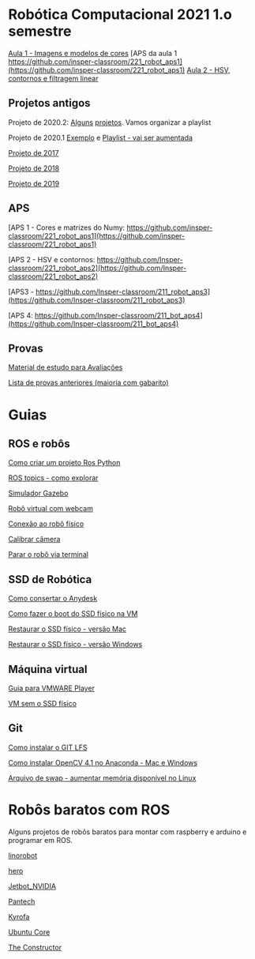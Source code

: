 # Robótica Computacional 2021 1.o semestre


[Aula 1 - Imagens e modelos de cores](./aula01)
[APS da aula 1 https://github.com/insper-classroom/221_robot_aps1](https://github.com/insper-classroom/221_robot_aps1)
[Aula 2 - HSV, contornos e filtragem linear](./aula02)


## Projetos antigos


Projeto de 2020.2: [Alguns](https://youtu.be/IkhYoPVj5N0) [projetos](https://youtu.be/TQPLV2kHsoU). Vamos organizar a playlist 

Projeto de 2020.1
[Exemplo](https://www.youtube.com/watch?v=53aITsVMrow&t=11s) e [Playlist - vai ser aumentada](https://www.youtube.com/playlist?list=PLh9Ibk8NqrdHtjPx56ALZNvH6T2X7PlAe)

[Projeto de 2017](https://www.youtube.com/playlist?list=PLC3gfrt8lFLTbgEM0ASL2cil97i_Gdnef)

[Projeto de 2018](https://www.youtube.com/playlist?list=PLh9Ibk8NqrdFQ3QrnIDEjE7dYfzpcZ6xY)

[Projeto de 2019](https://www.youtube.com/playlist?list=PLh9Ibk8NqrdGZ9czNnsYgYyeFMmOcCkYa)

## APS 

[APS 1 - Cores e matrizes do Numy: https://github.com/insper-classroom/221_robot_aps1](https://github.com/insper-classroom/221_robot_aps1)

[APS 2 - HSV e contornos: https://github.com/Insper-classroom/221_robot_aps2](https://github.com/Insper-classroom/221_robot_aps2)

[APS3 - https://github.com/Insper-classroom/211_robot_aps3](https://github.com/Insper-classroom/211_robot_aps3)

[APS 4: https://github.com/Insper-classroom/211_bot_aps4](https://github.com/Insper-classroom/211_bot_aps4)


## Provas

[Material de estudo para Avaliações](./revisao/atividades_revisao.md)

[Lista de provas anteriores (maioria com gabarito)](./revisao/lista_provas_anteriores.md)

# Guias

## ROS e robôs

[Como criar um projeto Ros Python](./guides/projeto_rospython.md)

[ROS topics - como explorar](./guides/ros_topics.md)

[Simulador Gazebo](./guides/simulador_ros.md)

[Robô virtual com webcam](./guides/debugar_sem_robo_opencv_melodic)

[Conexão ao robô físico](./guides/bringup_turtlebot.md)

[Calibrar câmera](./guides/calibrar_camera.md)

[Parar o robô via terminal](./guides/parar_robo.md)


## SSD de Robótica

[Como consertar o Anydesk](./guides/anydesk.md)

[Como fazer o boot do SSD físico na VM](https://github.com/Insper/robot202/blob/master/guides/Boot%20SSD%20via%20VirtualBox.md)

[Restaurar o SSD físico - versão Mac](./guides/SSD_restaurar_mac.md)

[Restaurar o SSD físico - versão Windows](./guides/SSD_restaurar_windows.md)

## Máquina virtual

[Guia para VMWARE Player](./guides/vmware.md)

[VM sem o SSD físico](./guides/VM_Virtualbox_Infra.pdf)

## Git

[Como instalar o GIT LFS](./guides/git_lfs.md)

[Como instalar OpenCV 4.1 no Anaconda - Mac e Windows](./guides/opencv_anaconda.md)

[Arquivo de swap - aumentar memória disponível no Linux](./guides/swap.md)


# Robôs baratos com ROS

Alguns projetos de robôs baratos para montar com raspberry e arduino e programar em ROS.

[linorobot](https://linorobot.org/)

[hero](https://github.com/verlab/hero_common)

[Jetbot_NVIDIA](https://github.com/NVIDIA-AI-IOT/jetbot)

[Pantech](https://www.pantechsolutions.net/ros-robot)

[Kyrofa](https://kyrofa.com/posts/your-first-robot-a-beginner-s-guide-to-ros-and-ubuntu-core-1-5/)

[Ubuntu Core](https://www.youtube.com/watch?v=KidVVqbsIHI)

[The Constructor](https://www.youtube.com/watch?v=TABVZf5vKVA&t=1251s)

 



